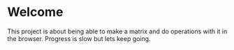 # Welcome
This project is about being able to make a matrix and do operations with it in the browser. Progress is slow but lets keep going.